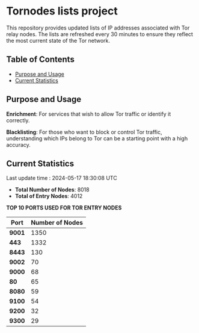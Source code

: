 # Tornodes lists project

This repository provides updated lists of IP addresses associated with Tor relay nodes. The lists are refreshed every 30 minutes to ensure they reflect the most current state of the Tor network.

## Table of Contents

- [Purpose and Usage](#purpose-and-usage)
- [Current Statistics](#current-statistics)


## Purpose and Usage

**Enrichment**: For services that wish to allow Tor traffic or identify it correctly.

**Blacklisting**: For those who want to block or control Tor traffic, understanding which IPs belong to Tor can be a starting point with a high accuracy.

## Current Statistics

Last update time : 2024-05-17 18:30:08 UTC

- **Total Number of Nodes**: 8018
- **Total of Entry Nodes**: 4012

**TOP 10 PORTS USED FOR TOR ENTRY NODES**

| **Port** | **Number of Nodes** |
|------|-----------------|
| **9001**   | 1350  |
| **443**   | 1332  |
| **8443**   | 130  |
| **9002**   | 70  |
| **9000**   | 68  |
| **80**   | 65  |
| **8080**   | 59  |
| **9100**   | 54  |
| **9200**   | 32  |
| **9300**   | 29  |

